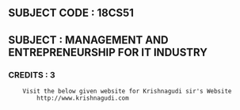 


## SUBJECT CODE : 18CS51 

## SUBJECT : MANAGEMENT AND ENTREPRENEURSHIP FOR IT INDUSTRY

### CREDITS : 3

        Visit the below given website for Krishnagudi sir's Website
            http://www.krishnagudi.com

